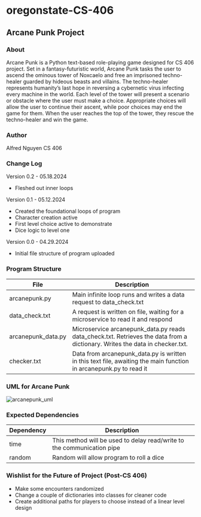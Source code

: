 # oregonstate-CS-406
## Arcane Punk Project

### About 
Arcane Punk is a Python text-based role-playing game designed for CS 406 project. Set in a fantasy-futuristic world, 
Arcane Punk tasks the user to ascend the ominous tower of Noxcaelo and free an imprisoned techno-healer guarded by 
hideous beasts and villains. The techno-healer represents humanity’s last hope in reversing a cybernetic virus 
infecting every machine in the world. Each level of the tower will present a scenario or obstacle where the user 
must make a choice. Appropriate choices will allow the user to continue their ascent, while poor choices may end 
the game for them. When the user reaches the top of the tower, they rescue the techno-healer and win the game.

### Author 
Alfred Nguyen
CS 406

### Change Log

Version 0.2 - 05.18.2024
* Fleshed out inner loops 

Version 0.1 - 05.12.2024 
* Created the foundational loops of program
* Character creation active
* First level choice active to demonstrate
* Dice logic to level one

Version 0.0 - 04.29.2024
* Initial file structure of program uploaded 

### Program Structure
| File        | Description |
| ----------- | ----------- |
| arcanepunk.py     | Main infinite loop runs and writes a data request to data_check.txt |
| data_check.txt     | A request is written on file, waiting for a microservice to read it and respond |
| arcanepunk_data.py     | Microservice arcanepunk_data.py reads data_check.txt. Retrieves the data from a dictionary. Writes the data in checker.txt. |
| checker.txt     | Data from arcanepunk_data.py is written in this text file, awaiting the main function in arcanepunk.py to read it |

### UML for Arcane Punk
![arcanepunk_uml](https://github.com/Thunderborne/oregonstate-CS-406/assets/86179332/c1bfc599-2603-41b6-97e2-df70767b5714)

### Expected Dependencies
| Dependency | Description                                                         |
|------------|---------------------------------------------------------------------|
| time       | This method will be used to delay read/write to the communication pipe |
| random     | Random will allow program to roll a dice                            |

### Wishlist for the Future of Project (Post-CS 406)
- Make some encounters randomized
- Change a couple of dictionaries into classes for cleaner code
- Create additional paths for players to choose instead of a linear level design
